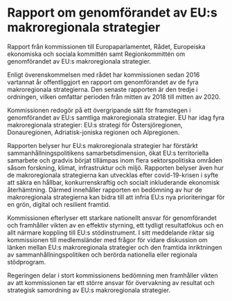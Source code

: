 # Rapport om genomförandet av EU:s makroregionala strategier

Rapport från kommissionen till Europaparlamentet, Rådet, Europeiska
ekonomiska och sociala kommittén samt Regionkommittén om genomförandet
av EU:s makroregionala strategier.

Enligt överenskommelsen med rådet har kommissionen sedan 2016 vartannat år offentliggjort en rapport om genomförandet av de fyra makroregionala strategierna. Den senaste rapporten är den tredje i ordningen, vilken omfattar perioden från mitten av 2018 till mitten av 2020.

Kommissionen redogör på ett övergripande sätt för framstegen i
genomförandet av EU:s samtliga makroregionala strategier. EU har idag fyra makroregionala strategier: EU:s strategi för Östersjöregionen,
Donauregionen, Adriatisk-joniska regionen och Alpregionen.

Rapporten belyser hur EU:s makroregionala strategier har förstärkt
sammanhållningspolitikens samarbetsdimension, ökat EU:s territoriella
samarbete och gradvis börjat tillämpas inom flera sektorspolitiska områden såsom forskning, klimat, infrastruktur och miljö. Rapporten belyser även hur de makroregionala strategierna kan utvecklas efter covid-19-krisen i syfte att säkra en hållbar, konkurrenskraftig och socialt inkluderande ekonomisk återhämtning. Därmed innehåller rapporten en bedömning av hur de makroregionala strategierna kan bidra till att infria EU:s nya prioriteringar för en grön, digital och resilient framtid.

Kommissionen efterlyser ett starkare nationellt ansvar för genomförandet och framhåller vikten av en effektiv styrning, ett tydligt resultatfokus och en allt närmare koppling till EU:s stödinstrument. I sitt meddelande riktar sig kommissionen till medlemsländer med frågor för vidare diskussion om länken mellan EU:s makroregionala strategier och den framtida inriktningen av sammanhållningspolitiken och berörda nationella eller regionala stödprogram.

Regeringen delar i stort kommissionens bedömning men framhåller vikten av att kommissionen tar ett större ansvar för övervakning av resultat och strategisk samordning av EU:s makroregionala strategier.
